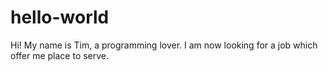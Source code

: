 # hello-world
Hi! My name is Tim, a programming lover. I am now looking for a job which offer me place to serve.
